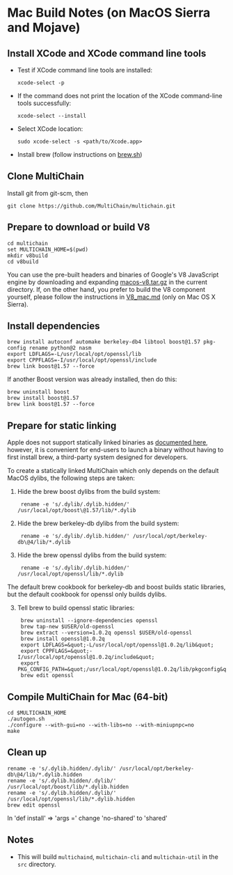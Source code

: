 # Mac Build Notes (on MacOS Sierra and Mojave)

## Install XCode and XCode command line tools

-   Test if XCode command line tools are installed:
        
        xcode-select -p
        
-   If the command does not print the location of the XCode command-line tools successfully:

        xcode-select --install
        
-   Select XCode location:

        sudo xcode-select -s <path/to/Xcode.app>

-   Install brew (follow instructions on [brew.sh](https://brew.sh/))

## Clone MultiChain
Install git from git-scm, then

    git clone https://github.com/MultiChain/multichain.git


## Prepare to download or build V8

    cd multichain
    set MULTICHAIN_HOME=$(pwd)
    mkdir v8build
    cd v8build

    
You can use the pre-built headers and binaries of Google's V8 JavaScript engine by downloading and expanding [macos-v8.tar.gz](https://github.com/MultiChain/multichain-binaries/raw/master/macos-v8.tar.gz) in the current directory. If, on the other hand, you prefer to build the V8 component yourself, please follow the instructions in [V8_mac.md](/V8_mac.md/) (only on Mac OS X Sierra).

## Install dependencies

    brew install autoconf automake berkeley-db4 libtool boost@1.57 pkg-config rename python@2 nasm
    export LDFLAGS=-L/usr/local/opt/openssl/lib
    export CPPFLAGS=-I/usr/local/opt/openssl/include
    brew link boost@1.57 --force

If another Boost version was already installed, then do this:

    brew uninstall boost
    brew install boost@1.57
    brew link boost@1.57 --force

## Prepare for static linking

Apple does not support statically linked binaries as [documented here](https://developer.apple.com/library/content/qa/qa1118/_index.html), however, it is convenient for end-users to launch a binary without having to first install brew, a third-party system designed for developers.

To create a statically linked MultiChain which only depends on the default MacOS dylibs, the following steps are taken:

1. Hide the brew boost dylibs from the build system:

        rename -e 's/.dylib/.dylib.hidden/' /usr/local/opt/boost\@1.57/lib/*.dylib

2. Hide the brew berkeley-db dylibs from the build system:

        rename -e 's/.dylib/.dylib.hidden/' /usr/local/opt/berkeley-db\@4/lib/*.dylib

3. Hide the brew openssl dylibs from the build system:

        rename -e 's/.dylib/.dylib.hidden/' /usr/local/opt/openssl/lib/*.dylib

The default brew cookbook for berkeley-db and boost builds static libraries, but the default cookbook for openssl only builds dylibs.

3. Tell brew to build openssl static libraries:

        brew uninstall --ignore-dependencies openssl
        brew tap-new $USER/old-openssl
        brew extract --version=1.0.2q openssl $USER/old-openssl
        brew install openssl@1.0.2q
        export LDFLAGS=&quot;-L/usr/local/opt/openssl@1.0.2q/lib&quot;
        export CPPFLAGS=&quot;-I/usr/local/opt/openssl@1.0.2q/include&quot;
        export PKG_CONFIG_PATH=&quot;/usr/local/opt/openssl@1.0.2q/lib/pkgconfig&quot;
        brew edit openssl
        
## Compile MultiChain for Mac (64-bit)

    cd $MULTICHAIN_HOME
    ./autogen.sh
    ./configure --with-gui=no --with-libs=no --with-miniupnpc=no
    make

## Clean up

    rename -e 's/.dylib.hidden/.dylib/' /usr/local/opt/berkeley-db\@4/lib/*.dylib.hidden
    rename -e 's/.dylib.hidden/.dylib/' /usr/local/opt/boost/lib/*.dylib.hidden
    rename -e 's/.dylib.hidden/.dylib/' /usr/local/opt/openssl/lib/*.dylib.hidden
    brew edit openssl
    
In 'def install' => 'args =' change 'no-shared' to 'shared'

## Notes

* This will build `multichaind`, `multichain-cli` and `multichain-util` in the `src` directory.
